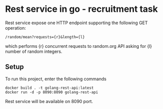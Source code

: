 # Rest service in go - recruitment task

Rest service expose one HTTP endpoint supporting the following GET operation:
```
/random/mean?requests={r}&length={l}
```
which performs {r} concurrent requests to random.org API asking for {l} number of random integers.
## Setup

To run this project, enter the following commands

```
docker build . -t golang-rest-api:latest
docker run -d -p 8090:8090 golang-rest-api
```

Rest service will be available on 8090 port.